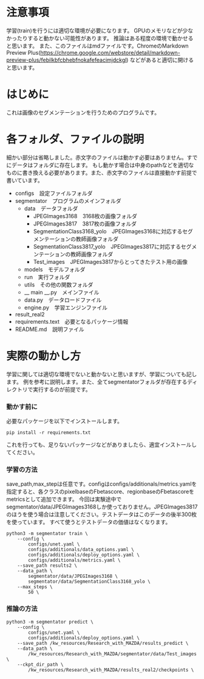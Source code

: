 # 注意事項
学習(train)を行うには適切な環境が必要になります。
GPUのメモリなどが少なかったりすると動かない可能性があります。
推論はある程度の環境で動かせると思います。
また、このファイルはmdファイルです。ChromeのMarkdown Preview Plus(https://chrome.google.com/webstore/detail/markdown-preview-plus/febilkbfcbhebfnokafefeacimjdckgl)
などがあると適切に開けると思います。

# はじめに
これは画像のセグメンテーションを行うためのプログラムです。




# 各フォルダ、ファイルの説明
細かい部分は省略しました。赤文字のファイルは動かす必要はありません。すでにデータはフォルダに存在します。
もし動かす場合は中身のpathなどを適切なものに書き換える必要があります。また、赤文字のファイルは直接動かす前提で書いています。
+ configs　設定ファイルフォルダ
+ segmentator　プログラムのメインフォルダ
   + data　データフォルダ
       + JPEGImages3168　3168枚の画像フォルダ
       + JPEGImages3817　3817枚の画像フォルダ
       + SegmentationClass3168_yolo　JPEGImages3168に対応するセグメンテーションの教師画像フォルダ
       + SegmentationClass3817_yolo　JPEGImages3817に対応するセグメンテーションの教師画像フォルダ
       + Test_images　JPEGImages3817からとってきたテスト用の画像
   + models　モデルフォルダ
   + run　実行フォルダ
   + utils　その他の関数フォルダ
   + __ main __.py　メインファイル
   + data.py　データロードファイル
   + engine.py　学習エンジンファイル
+ result_real2
+ requirements.text　必要となるパッケージ情報
+ README.md　説明ファイル


# 実際の動かし方
学習に関しては適切な環境でないと動かないと思いますが、学習についても記します。
例を参考に説明します。また、全てsegmentatorフォルダが存在するディレクトリで実行するのが前提です。

### 動かす前に
必要なパッケージを以下でインストールします。
```shell
pip install -r requirements.txt
```
これを行っても、足りないパッケージなどがありましたら、適宜インストールしてください。

### 学習の方法
save_path,max_stepは任意です。configはconfigs/additionals/metrics.yamlを指定すると、各クラスのpixelbaseのFbetascore、regionbaseのFbetascoreをmetricsとして追加できます。
今回は実験途中でsegmentator/data/JPEGImages3168しか使っておりません。JPEGImages3817のほうを使う場合は注意してください。テストデータはこのデータの後半300枚を使っています。
すべて使うとテストデータの価値はなくなります。
```shell
python3 -m segmentator train \
    --config \
        configs/unet.yaml \
        configs/additionals/data_options.yaml \
        configs/additionals/deploy_options.yaml \
        configs/additionals/metrics.yaml \
    --save_path results2 \
    --data_path \
        segmentator/data/JPEGImages3168 \
        segmentator/data/SegmentationClass3168_yolo \
    --max_steps \
        50 \
```

### 推論の方法
```shell
python3 -m segmentator predict \
    --config \
        configs/unet.yaml \
        configs/additionals/deploy_options.yaml \
    --save_path /kw_resources/Research_with_MAZDA/results_predict \
    --data_path \
        /kw_resources/Research_with_MAZDA/segmentator/data/Test_images \
    --ckpt_dir_path \
        /kw_resources/Research_with_MAZDA/results_real2/checkpoints \
```
